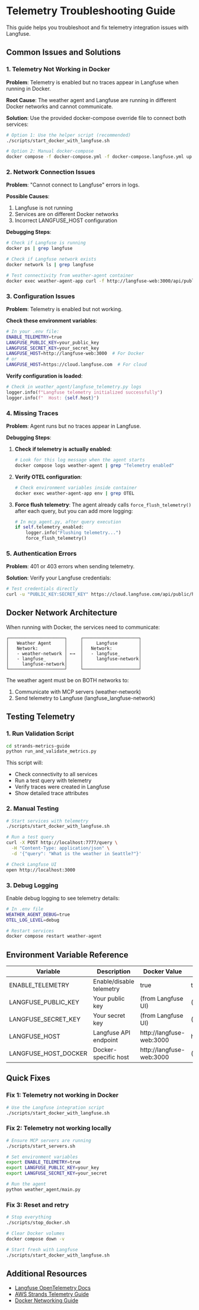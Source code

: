 # Telemetry Troubleshooting Guide

This guide helps you troubleshoot and fix telemetry integration issues with Langfuse.

## Common Issues and Solutions

### 1. Telemetry Not Working in Docker

**Problem**: Telemetry is enabled but no traces appear in Langfuse when running in Docker.

**Root Cause**: The weather agent and Langfuse are running in different Docker networks and cannot communicate.

**Solution**: Use the provided docker-compose override file to connect both services:

```bash
# Option 1: Use the helper script (recommended)
./scripts/start_docker_with_langfuse.sh

# Option 2: Manual docker-compose
docker compose -f docker-compose.yml -f docker-compose.langfuse.yml up -d
```

### 2. Network Connection Issues

**Problem**: "Cannot connect to Langfuse" errors in logs.

**Possible Causes**:
1. Langfuse is not running
2. Services are on different Docker networks
3. Incorrect LANGFUSE_HOST configuration

**Debugging Steps**:

```bash
# Check if Langfuse is running
docker ps | grep langfuse

# Check if Langfuse network exists
docker network ls | grep langfuse

# Test connectivity from weather-agent container
docker exec weather-agent-app curl -f http://langfuse-web:3000/api/public/health
```

### 3. Configuration Issues

**Problem**: Telemetry is enabled but not working.

**Check these environment variables**:

```bash
# In your .env file:
ENABLE_TELEMETRY=true
LANGFUSE_PUBLIC_KEY=your_public_key
LANGFUSE_SECRET_KEY=your_secret_key
LANGFUSE_HOST=http://langfuse-web:3000  # For Docker
# or
LANGFUSE_HOST=https://cloud.langfuse.com  # For cloud
```

**Verify configuration is loaded**:

```python
# Check in weather_agent/langfuse_telemetry.py logs
logger.info(f"Langfuse telemetry initialized successfully")
logger.info(f"  Host: {self.host}")
```

### 4. Missing Traces

**Problem**: Agent runs but no traces appear in Langfuse.

**Debugging Steps**:

1. **Check if telemetry is actually enabled**:
   ```bash
   # Look for this log message when the agent starts
   docker compose logs weather-agent | grep "Telemetry enabled"
   ```

2. **Verify OTEL configuration**:
   ```bash
   # Check environment variables inside container
   docker exec weather-agent-app env | grep OTEL
   ```

3. **Force flush telemetry**:
   The agent already calls `force_flush_telemetry()` after each query, but you can add more logging:
   ```python
   # In mcp_agent.py, after query execution
   if self.telemetry_enabled:
       logger.info("Flushing telemetry...")
       force_flush_telemetry()
   ```

### 5. Authentication Errors

**Problem**: 401 or 403 errors when sending telemetry.

**Solution**: Verify your Langfuse credentials:

```bash
# Test credentials directly
curl -u "PUBLIC_KEY:SECRET_KEY" https://cloud.langfuse.com/api/public/health
```

## Docker Network Architecture

When running with Docker, the services need to communicate:

```
┌─────────────────────┐     ┌─────────────────────┐
│   Weather Agent     │     │     Langfuse        │
│   Network:          │     │   Network:          │
│   - weather-network │ ←→  │   - langfuse_       │
│   - langfuse_       │     │     langfuse-network│
│     langfuse-network│     │                     │
└─────────────────────┘     └─────────────────────┘
```

The weather agent must be on BOTH networks to:
1. Communicate with MCP servers (weather-network)
2. Send telemetry to Langfuse (langfuse_langfuse-network)

## Testing Telemetry

### 1. Run Validation Script

```bash
cd strands-metrics-guide
python run_and_validate_metrics.py
```

This script will:
- Check connectivity to all services
- Run a test query with telemetry
- Verify traces were created in Langfuse
- Show detailed trace attributes

### 2. Manual Testing

```bash
# Start services with telemetry
./scripts/start_docker_with_langfuse.sh

# Run a test query
curl -X POST http://localhost:7777/query \
  -H "Content-Type: application/json" \
  -d '{"query": "What is the weather in Seattle?"}'

# Check Langfuse UI
open http://localhost:3000
```

### 3. Debug Logging

Enable debug logging to see telemetry details:

```bash
# In .env file
WEATHER_AGENT_DEBUG=true
OTEL_LOG_LEVEL=debug

# Restart services
docker compose restart weather-agent
```

## Environment Variable Reference

| Variable | Description | Docker Value | Local Value |
|----------|-------------|--------------|-------------|
| ENABLE_TELEMETRY | Enable/disable telemetry | true | true |
| LANGFUSE_PUBLIC_KEY | Your public key | (from Langfuse UI) | (same) |
| LANGFUSE_SECRET_KEY | Your secret key | (from Langfuse UI) | (same) |
| LANGFUSE_HOST | Langfuse API endpoint | http://langfuse-web:3000 | http://localhost:3000 |
| LANGFUSE_HOST_DOCKER | Docker-specific host | http://langfuse-web:3000 | (not used) |

## Quick Fixes

### Fix 1: Telemetry not working in Docker

```bash
# Use the Langfuse integration script
./scripts/start_docker_with_langfuse.sh
```

### Fix 2: Telemetry not working locally

```bash
# Ensure MCP servers are running
./scripts/start_servers.sh

# Set environment variables
export ENABLE_TELEMETRY=true
export LANGFUSE_PUBLIC_KEY=your_key
export LANGFUSE_SECRET_KEY=your_secret

# Run the agent
python weather_agent/main.py
```

### Fix 3: Reset and retry

```bash
# Stop everything
./scripts/stop_docker.sh

# Clear Docker volumes
docker compose down -v

# Start fresh with Langfuse
./scripts/start_docker_with_langfuse.sh
```

## Additional Resources

- [Langfuse OpenTelemetry Docs](https://langfuse.com/docs/integrations/opentelemetry)
- [AWS Strands Telemetry Guide](strands-guide/STRANDS_DEFINITIVE_GUIDE.md)
- [Docker Networking Guide](https://docs.docker.com/network/)